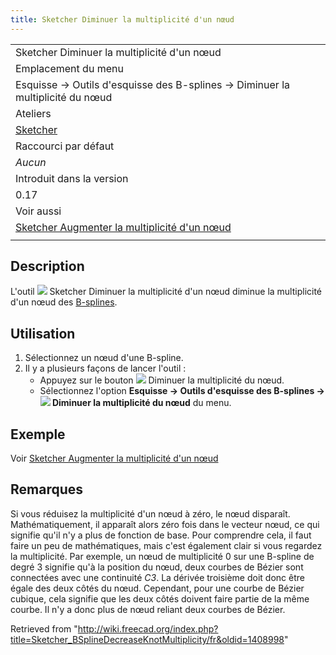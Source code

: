 ```yaml
---
title: Sketcher Diminuer la multiplicité d'un nœud
---
```

|  |
| --- |
| Sketcher Diminuer la multiplicité d'un nœud |
| Emplacement du menu |
| Esquisse → Outils d'esquisse des B-splines → Diminuer la multiplicité du nœud |
| Ateliers |
| [Sketcher](/Sketcher_Workbench/fr "Sketcher Workbench/fr") |
| Raccourci par défaut |
| *Aucun* |
| Introduit dans la version |
| 0.17 |
| Voir aussi |
| [Sketcher Augmenter la multiplicité d'un nœud](/Sketcher_BSplineIncreaseKnotMultiplicity/fr "Sketcher BSplineIncreaseKnotMultiplicity/fr") |
|  |

## Description

L'outil ![](/images/Sketcher_BSplineDecreaseKnotMultiplicity.svg) Sketcher Diminuer la multiplicité d'un nœud diminue la multiplicité d'un nœud des [B-splines](/B-Splines "B-Splines").

## Utilisation

1. Sélectionnez un nœud d'une B-spline.
2. Il y a plusieurs façons de lancer l'outil :
   * Appuyez sur le bouton ![](/images/Sketcher_BSplineDecreaseKnotMultiplicity.svg) Diminuer la multiplicité du nœud.
   * Sélectionnez l'option **Esquisse → Outils d'esquisse des B-splines → ![](/images/Sketcher_BSplineDecreaseKnotMultiplicity.svg) Diminuer la multiplicité du nœud** du menu.

## Exemple

Voir [Sketcher Augmenter la multiplicité d'un nœud](/Sketcher_BSplineIncreaseKnotMultiplicity/fr#Exemple "Sketcher BSplineIncreaseKnotMultiplicity/fr")

## Remarques

Si vous réduisez la multiplicité d'un nœud à zéro, le nœud disparaît. Mathématiquement, il apparaît alors zéro fois dans le vecteur nœud, ce qui signifie qu'il n'y a plus de fonction de base. Pour comprendre cela, il faut faire un peu de mathématiques, mais c'est également clair si vous regardez la multiplicité. Par exemple, un nœud de multiplicité 0 sur une B-spline de degré 3 signifie qu'à la position du nœud, deux courbes de Bézier sont connectées avec une continuité *C3*. La dérivée troisième doit donc être égale des deux côtés du nœud. Cependant, pour une courbe de Bézier cubique, cela signifie que les deux côtés doivent faire partie de la même courbe. Il n'y a donc plus de nœud reliant deux courbes de Bézier.

Retrieved from "<http://wiki.freecad.org/index.php?title=Sketcher_BSplineDecreaseKnotMultiplicity/fr&oldid=1408998>"